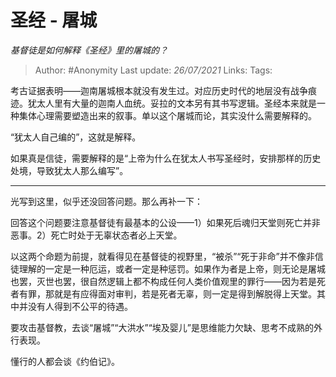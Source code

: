 # 圣经 - 屠城
*基督徒是如何解释《圣经》里的屠城的？*

> Author: #Anonymity 
> Last update: *26/07/2021* 
> Links:
> Tags:  

考古证据表明——迦南屠城根本就没有发生过。对应历史时代的地层没有战争痕迹。犹太人里有大量的迦南人血统。妥拉的文本另有其书写逻辑。圣经本来就是一种集体心理需要塑造出来的叙事。单以这个屠城而论，其实没什么需要解释的。

“犹太人自己编的”，这就是解释。

如果真是信徒，需要解释的是“上帝为什么在犹太人书写圣经时，安排那样的历史处境，导致犹太人那么编写”。

---

光写到这里，似乎还没回答问题。那么再补一下：

回答这个问题要注意基督徒有最基本的公设——1）如果死后魂归天堂则死亡并非恶事。2）死亡时处于无辜状态者必上天堂。

以这两个命题为前提，就看得见在基督徒的视野里，“被杀”“死于非命”并不像非信徒理解的一定是一种厄运，或者一定是种惩罚。如果作为者是上帝，则无论是屠城也罢，灭世也罢，很自然逻辑上都不构成任何人类价值观里的罪行——因为若是死者有罪，那就是有应得面对审判，若是死者无辜，则一定是得到解脱得上天堂。其中并没有人得到不公平的待遇。

要攻击基督教，去谈“屠城”“大洪水”“埃及婴儿”是思维能力欠缺、思考不成熟的外行表现。

懂行的人都会谈《约伯记》。

  
